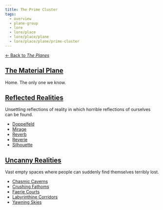 ```yaml
---
title: The Prime Cluster
tags:
  - overview
  - plane-group
  - lore
  - lore/place
  - lore/place/plane
  - lore/place/plane/prime-cluster
---
```

[<- Back to *The Planes*](../index.md)

## [The Material Plane](./material.md)

Home. The only one we know.

## [Reflected Realities](reflected-reality/index.md)

Unsettling reflections of reality in which horrible reflections of ourselves can be found.

- [Doppelfeld](reflected-reality/doppelfeld.md)
- [Mirage](reflected-reality/mirage.md)
- [Reverb](reflected-reality/reverb.md)
- [Reverie](reflected-reality/reverie.md)
- [Silhouette](reflected-reality/silhouette.md)

## [Uncanny Realities](uncanny-reality/index.md)

Vast empty spaces where people can suddenly find themselves terribly lost.

- [Chasmic Caverns](uncanny-reality/chasmic-caverns.md)
- [Crushing Fathoms](uncanny-reality/crushing-fathoms.md)
- [Faerie Courts](uncanny-reality/faerie-courts.md)
- [Labyrinthine Corridors](uncanny-reality/labyrinthine-corridors.md)
- [Yawning Skies](uncanny-reality/yawning-skies.md)
